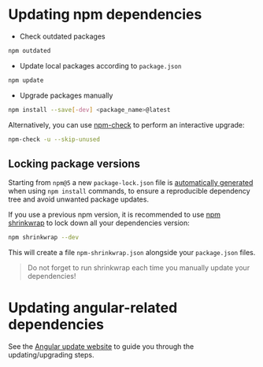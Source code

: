 # Updating npm dependencies

- Check outdated packages

```sh
npm outdated
```

- Update local packages according to `package.json`

```sh
npm update
```

- Upgrade packages manually

```sh
npm install --save[-dev] <package_name>@latest
```

Alternatively, you can use [npm-check](https://github.com/dylang/npm-check) to perform an interactive upgrade:

```sh
npm-check -u --skip-unused
```

## Locking package versions

Starting from `npm@5` a new `package-lock.json` file is
[automatically generated](https://docs.npmjs.com/files/package-locks) when using `npm install` commands, to ensure a
reproducible dependency tree and avoid unwanted package updates.

If you use a previous npm version, it is recommended to use [npm shrinkwrap](https://docs.npmjs.com/cli/shrinkwrap) to
lock down all your dependencies version:

```sh
npm shrinkwrap --dev
```

This will create a file `npm-shrinkwrap.json` alongside your `package.json` files.

> Do not forget to run shrinkwrap each time you manually update your dependencies!

# Updating angular-related dependencies

See the [Angular update website](https://update.angular.io) to guide you through the updating/upgrading steps.
